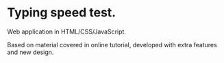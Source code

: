 # Typing speed test.
Web application in HTML/CSS/JavaScript.

Based on material covered in online tutorial, 
developed with extra features and new design.
